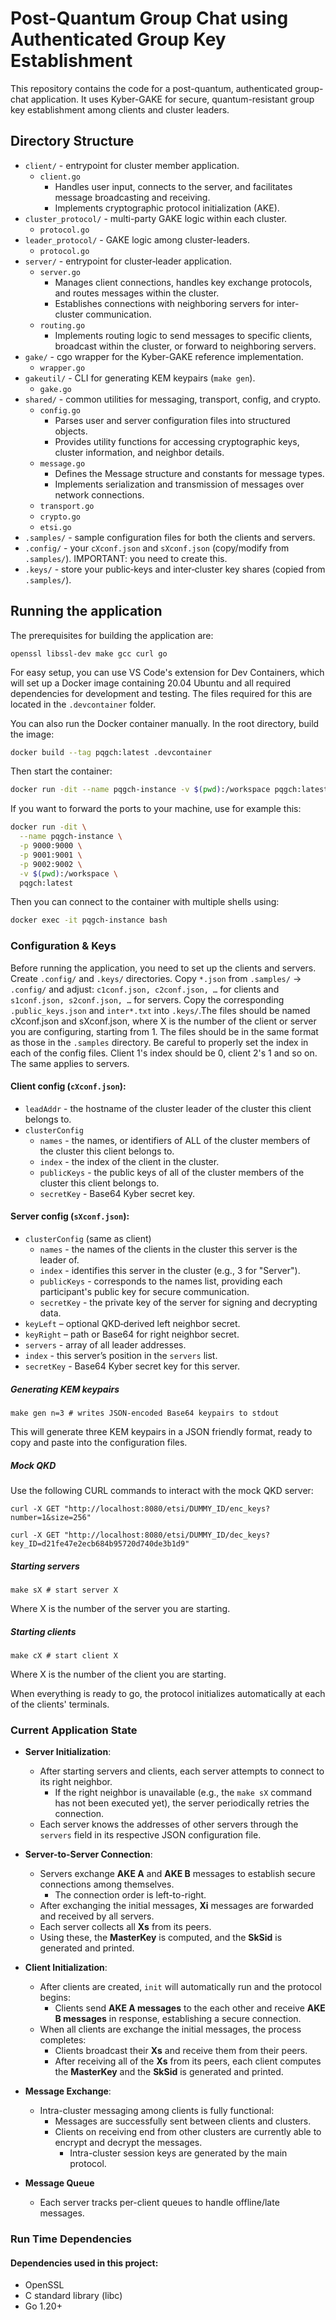 # Post-Quantum Group Chat using Authenticated Group Key Establishment

This repository contains the code for a post-quantum, authenticated group-chat application.
It uses Kyber-GAKE for secure, quantum-resistant group key establishment among clients and cluster leaders.

## Directory Structure

- `client/` - entrypoint for cluster member application.
  - `client.go`
    - Handles user input, connects to the server, and facilitates message broadcasting and receiving.
    - Implements cryptographic protocol initialization (AKE).
- `cluster_protocol/` - multi-party GAKE logic within each cluster.
  - `protocol.go`
- `leader_protocol/` - GAKE logic among cluster-leaders.
  - `protocol.go`
- `server/` - entrypoint for cluster‐leader application.
  - `server.go`
    - Manages client connections, handles key exchange protocols, and routes messages within the cluster.
    - Establishes connections with neighboring servers for inter-cluster communication.
  - `routing.go`
    - Implements routing logic to send messages to specific clients, broadcast within the cluster, or forward to neighboring servers.
- `gake/` - cgo wrapper for the Kyber-GAKE reference implementation.
  - `wrapper.go`
- `gakeutil/` - CLI for generating KEM keypairs (`make gen`).
  - `gake.go`
- `shared/` - common utilities for messaging, transport, config, and crypto.
  - `config.go`
    - Parses user and server configuration files into structured objects.
    - Provides utility functions for accessing cryptographic keys, cluster information, and neighbor details.
  - `message.go`
    - Defines the Message structure and constants for message types.
    - Implements serialization and transmission of messages over network connections.
  - `transport.go`
  - `crypto.go`
  - `etsi.go`
- `.samples/` - sample configuration files for both the clients and servers.
- `.config/` - your `cXconf.json` and `sXconf.json` (copy/modify from `.samples/`). IMPORTANT: you need to create this.
- `.keys/` - store your public‐keys and inter‐cluster key shares (copied from `.samples/`).

## Running the application

The prerequisites for building the application are:

```
openssl libssl-dev make gcc curl go
```

For easy setup, you can use VS Code's extension for Dev Containers, which will set up a Docker image containing 20.04 Ubuntu and all required dependencies for development and testing. The files required for this are located in the `.devcontainer` folder.

You can also run the Docker container manually. In the root directory, build the image:

```bash
docker build --tag pqgch:latest .devcontainer
```

Then start the container:

```bash
docker run -dit --name pqgch-instance -v $(pwd):/workspace pqgch:latest
```

If you want to forward the ports to your machine, use for example this:

```bash
docker run -dit \
  --name pqgch-instance \
  -p 9000:9000 \
  -p 9001:9001 \
  -p 9002:9002 \
  -v $(pwd):/workspace \
  pqgch:latest
```

Then you can connect to the container with multiple shells using:

```bash
docker exec -it pqgch-instance bash
```

### Configuration & Keys

Before running the application, you need to set up the clients and servers. Create `.config/` and `.keys/` directories. Copy `*.json` from `.samples/` → `.config/` and adjust: `c1conf.json, c2conf.json, …` for clients and `s1conf.json, s2conf.json, …` for servers. Copy the corresponding `.public_keys.json` and `inter*.txt` into `.keys/`.The files should be named cXconf.json and sXconf.json, where X is the number of the client or server you are configuring, starting from 1. The files should be in the same format as those in the `.samples` directory. Be careful to properly set the index in each of the config files. Client 1's index should be 0, client 2's 1 and so on. The same applies to servers.

#### Client config (`cXconf.json`):

- `leadAddr` - the hostname of the cluster leader of the cluster this client belongs to.
- `clusterConfig`
  - `names` - the names, or identifiers of ALL of the cluster members of the cluster this client belongs to.
  - `index` - the index of the client in the cluster.
  - `publicKeys` - the public keys of all of the cluster members of the cluster this client belongs to.
  - `secretKey` - Base64 Kyber secret key.

#### Server config (`sXconf.json`):

- `clusterConfig` (same as client)
  - `names` - the names of the clients in the cluster this server is the leader of.
  - `index` - identifies this server in the cluster (e.g., 3 for "Server").
  - `publicKeys` - corresponds to the names list, providing each participant's public key for secure communication.
  - `secretKey` - the private key of the server for signing and decrypting data.
- `keyLeft` – optional QKD‐derived left neighbor secret.
- `keyRight` – path or Base64 for right neighbor secret.
- `servers` - array of all leader addresses.
- `index` - this server’s position in the `servers` list.
- `secretKey` - Base64 Kyber secret key for this server.

##### Generating KEM keypairs

```
make gen n=3 # writes JSON‐encoded Base64 keypairs to stdout
```

This will generate three KEM keypairs in a JSON friendly format, ready to copy and paste into the configuration files.

##### Mock QKD

Use the following CURL commands to interact with the mock QKD server:

```
curl -X GET "http://localhost:8080/etsi/DUMMY_ID/enc_keys?number=1&size=256"
```

```
curl -X GET "http://localhost:8080/etsi/DUMMY_ID/dec_keys?key_ID=d21fe47e2ecb684b95720d740de3b1d9"
```

##### Starting servers

```
make sX # start server X
```

Where X is the number of the server you are starting.

##### Starting clients

```
make cX # start client X
```

Where X is the number of the client you are starting.

When everything is ready to go, the protocol initializes automatically at each of the clients' terminals.

### Current Application State

- **Server Initialization**:

  - After starting servers and clients, each server attempts to connect to its right neighbor.
    - If the right neighbor is unavailable (e.g., the `make sX` command has not been executed yet), the server periodically retries the connection.
  - Each server knows the addresses of other servers through the `servers` field in its respective JSON configuration file.

- **Server-to-Server Connection**:

  - Servers exchange **AKE A** and **AKE B** messages to establish secure connections among themselves.
    - The connection order is left-to-right.
  - After exchanging the initial messages, **Xi** messages are forwarded and received by all servers.
  - Each server collects all **Xs** from its peers.
  - Using these, the **MasterKey** is computed, and the **SkSid** is generated and printed.

- **Client Initialization**:

  - After clients are created, `init` will automatically run and the protocol begins:
    - Clients send **AKE A messages** to the each other and receive **AKE B messages** in response, establishing a secure connection.
  - When all clients are exchange the initial messages, the process completes:
    - Clients broadcast their **Xs** and receive them from their peers.
    - After receiving all of the **Xs** from its peers, each client computes the **MasterKey** and the **SkSid** is generated and printed.

- **Message Exchange**:

  - Intra-cluster messaging among clients is fully functional:
    - Messages are successfully sent between clients and clusters.
    - Clients on receiving end from other clusters are currently able to encrypt and decrypt the messages.
      - Intra-cluster session keys are generated by the main protocol.

- **Message Queue**
  - Each server tracks per-client queues to handle offline/late messages.

### Run Time Dependencies

#### Dependencies used in this project:

- OpenSSL
- C standard library (libc)
- Go 1.20+
